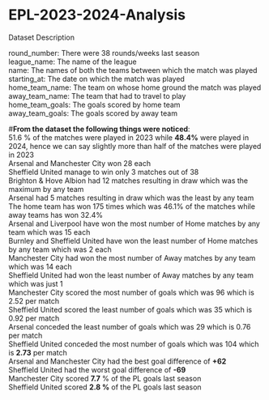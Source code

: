 # EPL-2023-2024-Analysis

Dataset Description

round_number: There were 38 rounds/weeks last season <br>
league_name: The name of the league <br>
name: The names of both the teams between which the match was played <br>
starting_at: The date on which the match was played <br>
home_team_name: The team on whose home ground the match was played <br>
away_team_name: The team that had to travel to play <br>
home_team_goals: The goals scored by home team <br>
away_team_goals: The goals scored by away team <br>

#**From the dataset the following things were noticed**:<br>
51.6 % of the matches were played in 2023 while **48.4%** were played in 2024, hence we can say slightly more than half of the matches were played in 2023 <br>
Arsenal and Manchester City won 28 each <br>
Sheffield United manage to win only 3 matches out of 38 <br>
Brighton & Hove Albion had 12 matches resulting in draw which was the maximum by any team <br>
Arsenal had 5 matches resulting in draw which was the least by any team <br>
The home team has won 175 times which was 46.1% of the matches while away teams has won 32.4% <br>
Arsenal and Liverpool have won the most number of Home matches by any team which was 15 each <br>
Burnley and Sheffield United have won the least number of Home matches by any team which was 2 each <br>
Manchester City had won the most number of Away matches by any team which was 14 each <br>
Sheffield United had won the least number of Away matches by any team which was just 1 <br>
Manchester City scored the most number of goals which was 96 which is 2.52 per match <br>
Sheffield United scored the least number of goals which was 35 which is 0.92 per match <br>
Arsenal conceded the least number of goals which was 29 which is 0.76 per match <br>
Sheffield United conceded the most number of goals which was 104 which is **2.73** per match <br>
Arsenal and Manchester City had the best goal difference of **+62** <br> 
Sheffield United had the worst goal difference of **-69** <br>
Manchester City scored **7.7** % of the PL goals last season <br>
Sheffield United scored **2.8 %** of the PL goals last season <br>
